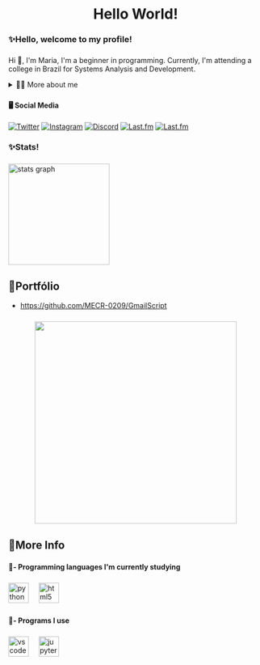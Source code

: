 <h1 align="center">Hello World!</h1>

###

<h3 align="left">✨Hello, welcome to my profile!</h3>

###

</div>

<!-- Presentation -->
<p>
  Hi 👋, I'm Maria, I'm a beginner in programming. Currently, I'm attending a college in Brazil for Systems Analysis and Development.
</p>

<!-- Dropdown -->
<details>
  <summary>👩‍💻 More about me</summary>

  - 💬 My name is Maria Eduarda and I live in Brazil. I'm attending a college in Brazil for Systems Analysis and Developmentat Uniasselvi. Consider my English intermediate. I am currently studying the Python language and planning projects.

  - 🎮 I really like playing in my spare time. I love watching movies, not very popular ones, and cute animes.
</details>

###

<h4 align="left">🖥️ Social Media</h4>

<!-- Links -->
[![Twitter](https://img.shields.io/badge/Twitter-1DA1F2?style=for-the-badge&logo=twitter&logoColor=white)](https://twitter.com/duda1515_)
[![Instagram](https://img.shields.io/badge/Instagram-E4405F?style=for-the-badge&logo=instagram&logoColor=white)](https://www.instagram.com/duda_15r15)
[![Discord](https://img.shields.io/badge/Discord-7289DA?style=for-the-badge&logo=discord&logoColor=white)](Discordapp.com/users/276551741846323200)
[![Last.fm](https://img.shields.io/badge/last.fm-D51007?style=for-the-badge&logo=last.fm&logoColor=white)](https://www.last.fm/user/madu1515)
[![Last.fm](https://img.shields.io/badge/Steam-000000?style=for-the-badge&logo=steam&logoColor=white)](https://steamcommunity.com/id/DudaMaria/)
###

<h3 align="left">✨Stats!</h3>

###

<div align="left">
  <img src="https://github-readme-stats.vercel.app/api?username=MECR-0209&hide_title=false&hide_rank=false&show_icons=true&include_all_commits=true&count_private=true&disable_animations=false&theme=rose_pine&locale=en&hide_border=false&order=1" height="200" alt="stats graph"  />
</div>

###

<h2 align="left">📄Portfólio</h2>

  - https://github.com/MECR-0209/GmailScript

###

<div align="center">
  <img height="400" src="https://i.pinimg.com/originals/72/15/c9/7215c9de800f61a2cc97b30bc78e49f6.gif"  />
</div>

###

<h2 align="left">📌More Info</h2>

###

<h4 align="left">🔗- Programming languages ​​I'm currently studying</h4>

###

<div align="left">
  <img src="https://cdn.jsdelivr.net/gh/devicons/devicon/icons/python/python-original.svg" height="40" alt="python logo"  />
  <img width="12" />
  <img src="https://cdn.jsdelivr.net/gh/devicons/devicon/icons/html5/html5-original.svg" height="40" alt="html5 logo"  />
</div>

###

<h4 align="left">🔗- Programs I use</h4>

###

<div align="left">
  <img src="https://cdn.jsdelivr.net/gh/devicons/devicon/icons/vscode/vscode-original.svg" height="40" alt="vscode logo"  />
  <img width="12" />
  <img src="https://cdn.jsdelivr.net/gh/devicons/devicon/icons/jupyter/jupyter-original.svg" height="40" alt="jupyter logo"  />
</div>

###
